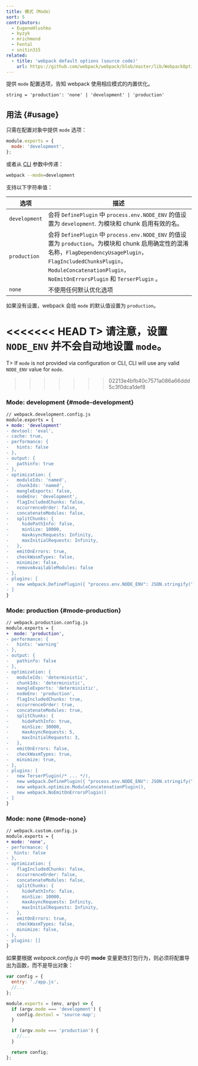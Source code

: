 ```yaml
---
title: 模式（Mode）
sort: 5
contributors:
  - EugeneHlushko
  - byzyk
  - mrichmond
  - Fental
  - snitin315
related:
  - title: 'webpack default options (source code)'
    url: https://github.com/webpack/webpack/blob/master/lib/WebpackOptionsDefaulter.js
---
```


提供 `mode` 配置选项，告知 webpack 使用相应模式的内置优化。

`string = 'production': 'none' | 'development' | 'production'`

## 用法 {#usage}

只需在配置对象中提供 `mode` 选项：

```javascript
module.exports = {
  mode: 'development',
};
```

或者从 [CLI](/api/cli/) 参数中传递：

```bash
webpack --mode=development
```

支持以下字符串值：

选项                  | 描述
--------------------- | -----------------------
`development`         | 会将 `DefinePlugin` 中 `process.env.NODE_ENV` 的值设置为 `development`. 为模块和 chunk 启用有效的名。
`production`          | 会将 `DefinePlugin` 中 `process.env.NODE_ENV` 的值设置为 `production`。为模块和 chunk 启用确定性的混淆名称，`FlagDependencyUsagePlugin`，`FlagIncludedChunksPlugin`，`ModuleConcatenationPlugin`，`NoEmitOnErrorsPlugin` 和 `TerserPlugin` 。
`none`                | 不使用任何默认优化选项

如果没有设置，webpack 会给 `mode` 的默认值设置为 `production`。

<<<<<<< HEAD
T> 请注意，设置 `NODE_ENV` 并不会自动地设置 `mode`。
=======
T> If `mode` is not provided via configuration or CLI, CLI will use any valid `NODE_ENV` value for `mode`.
>>>>>>> 02213e4bfb40c7571a086a66ddd5c3f0dca1def8

### Mode: development {#mode-development}

```diff
// webpack.development.config.js
module.exports = {
+ mode: 'development'
- devtool: 'eval',
- cache: true,
- performance: {
-   hints: false
- },
- output: {
-   pathinfo: true
- },
- optimization: {
-   moduleIds: 'named',
-   chunkIds: 'named',
-   mangleExports: false,
-   nodeEnv: 'development',
-   flagIncludedChunks: false,
-   occurrenceOrder: false,
-   concatenateModules: false,
-   splitChunks: {
-     hidePathInfo: false,
-     minSize: 10000,
-     maxAsyncRequests: Infinity,
-     maxInitialRequests: Infinity,
-   },
-   emitOnErrors: true,
-   checkWasmTypes: false,
-   minimize: false,
-   removeAvailableModules: false
- },
- plugins: [
-   new webpack.DefinePlugin({ "process.env.NODE_ENV": JSON.stringify("development") }),
- ]
}
```

### Mode: production {#mode-production}

```diff
// webpack.production.config.js
module.exports = {
+  mode: 'production',
- performance: {
-   hints: 'warning'
- },
- output: {
-   pathinfo: false
- },
- optimization: {
-   moduleIds: 'deterministic',
-   chunkIds: 'deterministic',
-   mangleExports: 'deterministic',
-   nodeEnv: 'production',
-   flagIncludedChunks: true,
-   occurrenceOrder: true,
-   concatenateModules: true,
-   splitChunks: {
-     hidePathInfo: true,
-     minSize: 30000,
-     maxAsyncRequests: 5,
-     maxInitialRequests: 3,
-   },
-   emitOnErrors: false,
-   checkWasmTypes: true,
-   minimize: true,
- },
- plugins: [
-   new TerserPlugin(/* ... */),
-   new webpack.DefinePlugin({ "process.env.NODE_ENV": JSON.stringify("production") }),
-   new webpack.optimize.ModuleConcatenationPlugin(),
-   new webpack.NoEmitOnErrorsPlugin()
- ]
}
```

### Mode: none {#mode-none}

```diff
// webpack.custom.config.js
module.exports = {
+ mode: 'none',
- performance: {
-  hints: false
- },
- optimization: {
-   flagIncludedChunks: false,
-   occurrenceOrder: false,
-   concatenateModules: false,
-   splitChunks: {
-     hidePathInfo: false,
-     minSize: 10000,
-     maxAsyncRequests: Infinity,
-     maxInitialRequests: Infinity,
-   },
-   emitOnErrors: true,
-   checkWasmTypes: false,
-   minimize: false,
- },
- plugins: []
}
```

如果要根据 *webpack.config.js* 中的 **mode** 变量更改打包行为，则必须将配置导出为函数，而不是导出对象：

```javascript
var config = {
  entry: './app.js',
  //...
};

module.exports = (env, argv) => {
  if (argv.mode === 'development') {
    config.devtool = 'source-map';
  }

  if (argv.mode === 'production') {
    //...
  }

  return config;
};
```
